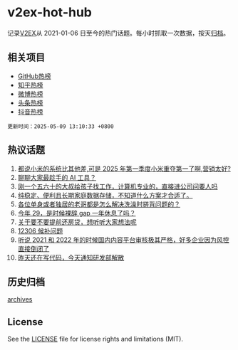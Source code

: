 # v2ex-hot-hub

 记录[V2EX](https://www.v2ex.com/)从 2021-01-06 日至今的热门话题。每小时抓取一次数据，按天[归档](archives)。
 
 ## 相关项目

- [GitHub热榜](https://github.com/snaildev/github-hot-hub)
- [知乎热榜](https://github.com/snaildev/zhihu-hot-hub)
- [微博热榜](https://github.com/snaildev/weibo-hot-hub)
- [头条热榜](https://github.com/snaildev/toutiao-hot-hub)
- [抖音热榜](https://github.com/snaildev/douyin-hot-hub)


 `更新时间：2025-05-09 13:10:33 +0800`

## 热议话题

1. [都说小米的系统比其他差,可是 2025 年第一季度小米重夺第一了啊,营销太好?](https://www.v2ex.com/t/1130404)
1. [聊聊大家最趁手的 AI 工具？](https://www.v2ex.com/t/1130467)
1. [刚一个五六十的大叔给孩子找工作，计算机专业的，直接进公司问要人吗](https://www.v2ex.com/t/1130452)
1. [纯稳定、便利且长期家庭数据存储，不知道什么方案才合适了。](https://www.v2ex.com/t/1130542)
1. [各位单身或者独居的老哥都是怎么解决洗澡时搓背问题的？](https://www.v2ex.com/t/1130423)
1. [今年 29，是时候裸辞 gap 一年休息了吗？](https://www.v2ex.com/t/1130616)
1. [关于要不要提前还房贷，想听听大家想法呢](https://www.v2ex.com/t/1130536)
1. [12306 候补问题](https://www.v2ex.com/t/1130592)
1. [听说 2021 和 2022 年的时候国内内容平台审核极其严格，好多企业因为风控直接倒闭了](https://www.v2ex.com/t/1130424)
1. [昨天还在写代码，今天通知研发部解散](https://www.v2ex.com/t/1130447)

## 历史归档

[archives](archives)

## License

See the [LICENSE](LICENSE) file for license rights and limitations (MIT).
